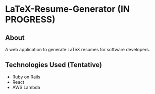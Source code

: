 # LaTeX-Resume-Generator (IN PROGRESS)

## About
A web application to generate LaTeX resumes for software developers.

## Technologies Used (Tentative)
  - Ruby on Rails
  - React
  - AWS Lambda
